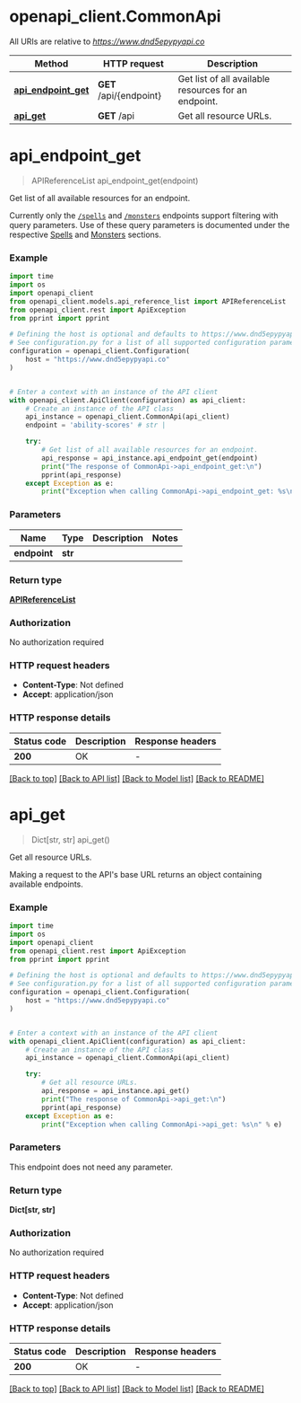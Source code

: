 # openapi_client.CommonApi

All URIs are relative to *https://www.dnd5epypyapi.co*

Method | HTTP request | Description
------------- | ------------- | -------------
[**api_endpoint_get**](CommonApi.md#api_endpoint_get) | **GET** /api/{endpoint} | Get list of all available resources for an endpoint.
[**api_get**](CommonApi.md#api_get) | **GET** /api | Get all resource URLs.


# **api_endpoint_get**
> APIReferenceList api_endpoint_get(endpoint)

Get list of all available resources for an endpoint.

Currently only the [`/spells`](#get-/api/spells) and [`/monsters`](#get-/api/monsters) endpoints support filtering with query parameters. Use of these query parameters is documented under the respective [Spells](#tag--Spells) and [Monsters](#tag--Monsters) sections. 

### Example

```python
import time
import os
import openapi_client
from openapi_client.models.api_reference_list import APIReferenceList
from openapi_client.rest import ApiException
from pprint import pprint

# Defining the host is optional and defaults to https://www.dnd5epypyapi.co
# See configuration.py for a list of all supported configuration parameters.
configuration = openapi_client.Configuration(
    host = "https://www.dnd5epypyapi.co"
)


# Enter a context with an instance of the API client
with openapi_client.ApiClient(configuration) as api_client:
    # Create an instance of the API class
    api_instance = openapi_client.CommonApi(api_client)
    endpoint = 'ability-scores' # str | 

    try:
        # Get list of all available resources for an endpoint.
        api_response = api_instance.api_endpoint_get(endpoint)
        print("The response of CommonApi->api_endpoint_get:\n")
        pprint(api_response)
    except Exception as e:
        print("Exception when calling CommonApi->api_endpoint_get: %s\n" % e)
```


### Parameters

Name | Type | Description  | Notes
------------- | ------------- | ------------- | -------------
 **endpoint** | **str**|  | 

### Return type

[**APIReferenceList**](APIReferenceList.md)

### Authorization

No authorization required

### HTTP request headers

 - **Content-Type**: Not defined
 - **Accept**: application/json

### HTTP response details
| Status code | Description | Response headers |
|-------------|-------------|------------------|
**200** | OK |  -  |

[[Back to top]](#) [[Back to API list]](../README.md#documentation-for-api-endpoints) [[Back to Model list]](../README.md#documentation-for-models) [[Back to README]](../README.md)

# **api_get**
> Dict[str, str] api_get()

Get all resource URLs.

Making a request to the API's base URL returns an object containing available endpoints.

### Example

```python
import time
import os
import openapi_client
from openapi_client.rest import ApiException
from pprint import pprint

# Defining the host is optional and defaults to https://www.dnd5epypyapi.co
# See configuration.py for a list of all supported configuration parameters.
configuration = openapi_client.Configuration(
    host = "https://www.dnd5epypyapi.co"
)


# Enter a context with an instance of the API client
with openapi_client.ApiClient(configuration) as api_client:
    # Create an instance of the API class
    api_instance = openapi_client.CommonApi(api_client)

    try:
        # Get all resource URLs.
        api_response = api_instance.api_get()
        print("The response of CommonApi->api_get:\n")
        pprint(api_response)
    except Exception as e:
        print("Exception when calling CommonApi->api_get: %s\n" % e)
```


### Parameters
This endpoint does not need any parameter.

### Return type

**Dict[str, str]**

### Authorization

No authorization required

### HTTP request headers

 - **Content-Type**: Not defined
 - **Accept**: application/json

### HTTP response details
| Status code | Description | Response headers |
|-------------|-------------|------------------|
**200** | OK |  -  |

[[Back to top]](#) [[Back to API list]](../README.md#documentation-for-api-endpoints) [[Back to Model list]](../README.md#documentation-for-models) [[Back to README]](../README.md)

